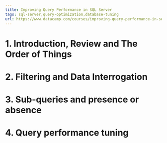 ```yaml
---
title: Improving Query Performance in SQL Server
tags: sql-server,query-optimization,database-tuning
url: https://www.datacamp.com/courses/improving-query-performance-in-sql-server
---
```


# 1. Introduction, Review and The Order of Things

# 2. Filtering and Data Interrogation

# 3. Sub-queries and presence or absence

# 4. Query performance tuning
